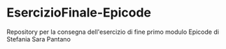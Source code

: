 # EsercizioFinale-Epicode
Repository per la consegna dell'esercizio di fine primo modulo Epicode di Stefania Sara Pantano
